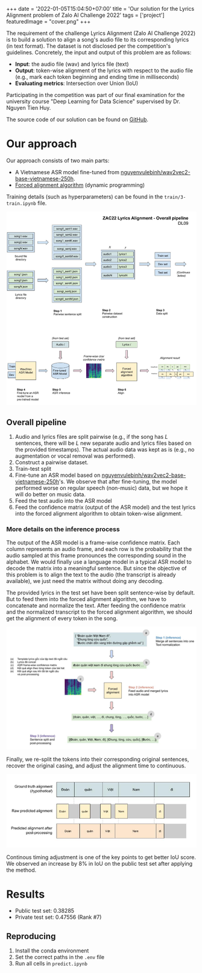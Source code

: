 +++
date = '2022-01-05T15:04:50+07:00'
title = 'Our solution for the Lyrics Alignment problem of Zalo AI Challenge 2022'
tags = ['project']
featuredImage = "cover.png"
+++

The requirement of the challenge Lyrics Alignment (Zalo AI Challenge 2022) is to build a solution to align a song's audio file to its corresponding lyrics (in text format). The dataset is not disclosed per the competition's guidelines. Concretely, the input and output of this problem are as follows:

- **Input**: the audio file (wav) and lyrics file (text)
- **Output**: token-wise alignment of the lyrics with respect to the audio file (e.g., mark each token beginning and ending time in milliseconds)
- **Evaluating metrics**: Intersection over Union (IoU)

Participating in the competition was part of our final examination for the university course "Deep Learning for Data Science" supervised by Dr. Nguyen Tien Huy.

The source code of our solution can be found on [GitHub](https://github.com/hungngocphat01/zac22-lyrics-alignment).

# Our approach 

Our approach consists of two main parts:
- A Vietnamese ASR model fine-tuned from [nguyenvulebinh/wav2vec2-base-vietnamese-250h](https://huggingface.co/nguyenvulebinh/wav2vec2-base-vietnamese-250h).
- [Forced alignment algorithm](https://pytorch.org/audio/main/tutorials/forced_alignment_tutorial.html) (dynamic programming)

Training details (such as hyperparameters) can be found in the `train/3-train.ipynb` file.

![](assets/pipeline.jpg)

## Overall pipeline

1. Audio and lyrics files are split pairwise (e.g., if the song has *L* sentences, there will be *L* new separate audio and lyrics files based on the provided timestamps). The actual audio data was kept as is (e.g., no augmentation or vocal removal was performed).
2. Construct a pairwise dataset.
3. Train-test split
4. Fine-tune an ASR model based on [nguyenvulebinh/wav2vec2-base-vietnamese-250h](https://huggingface.co/nguyenvulebinh/wav2vec2-base-vietnamese-250h)'s. We observe that after fine-tuning, the model performed worse on regular speech (non-music) data, but we hope it will do better on music data.
5. Feed the test audio into the ASR model
6. Feed the confidence matrix (output of the ASR model) and the test lyrics into the forced alignment algorithm to obtain token-wise alignment.

### More details on the inference process

The output of the ASR model is a frame-wise confidence matrix. Each column represents an audio frame, and each row is the probability that the audio sampled at this frame pronounces the corresponding sound in the alphabet. We would finally use a language model in a typical ASR model to decode the matrix into a meaningful sentence. But since the objective of this problem is to align the text to the audio (the transcript is already available), we just need the matrix without doing any decoding.

The provided lyrics in the test set have been split sentence-wise by default. But to feed them into the forced alignment algorithm, we have to concatenate and normalize the text. After feeding the confidence matrix and the normalized transcript to the forced alignment algorithm, we should get the alignment of every token in the song.

![](assets/inference.jpg)

Finally, we re-split the tokens into their corresponding original sentences, recover the original casing, and adjust the alignment time to continuous. 

![](assets/postprocess.jpg)

Continous timing adjustment is one of the key points to get better IoU score. We observed an increase by 8% in IoU on the public test set after applying the method.

# Results 
- Public test set: 0.38285
- Private test set: 0.47556 (Rank #7)

## Reproducing 
1. Install the conda environment 
2. Set the correct paths in the `.env` file 
3. Run all cells in `predict.ipynb`